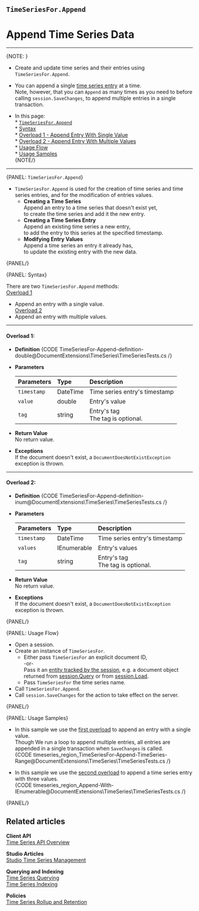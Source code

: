 ﻿## `TimeSeriesFor.Append`
# Append Time Series Data

---

{NOTE: }

* Create and update time series and their entries using `TimeSeriesFor.Append`.  

* You can append a single [time series entry](../../../../document-extensions/timeseries/design#time-series-entries) at a time.  
  Note, however, that you can `Append` as many times as you need to before calling 
  `session.SaveChanges`, to append multiple entries in a single transaction.  

* In this page:  
      * [`TimeSeriesFor.Append`](../../../../document-extensions/timeseries/client-api/session-methods/append-ts-data#timeseriesfor.append)  
      * [Syntax](../../../../document-extensions/timeseries/client-api/session-methods/append-ts-data#syntax)  
         * [Overload 1 - Append Entry With Single Value](../../../../document-extensions/timeseries/client-api/session-methods/append-ts-data#overload-1)  
         * [Overload 2 - Append Entry With Multiple Values](../../../../document-extensions/timeseries/client-api/session-methods/append-ts-data#overload-2)  
      * [Usage Flow](../../../../document-extensions/timeseries/client-api/session-methods/append-ts-data#usage-flow)  
      * [Usage Samples](../../../../document-extensions/timeseries/client-api/session-methods/append-ts-data#usage-samples)  
{NOTE/}



---

{PANEL: `TimeSeriesFor.Append`}

* `TimeSeriesFor.Append` is used for the creation of time series and 
  time series entries, and for the modification of entries values.  
   * **Creating a Time Series**  
     Append an entry to a time series that doesn't exist yet,  
     to create the time series and add it the new entry.  
   * **Creating a Time Series Entry**  
     Append an existing time series a new entry,  
     to add the entry to this series at the specified timestamp.  
   * **Modifying Entry Values**  
     Append a time series an entry it already has,  
     to update the existing entry with the new data. 

{PANEL/}

{PANEL: Syntax}

There are two `TimeSeriesFor.Append` methods:  
[Overload 1](../../../../document-extensions/timeseries/client-api/session-methods/append-ts-data#overload-1) 
- Append an entry with a single value.  
[Overload 2](../../../../document-extensions/timeseries/client-api/session-methods/append-ts-data#overload-2) 
- Append an entry with multiple values.  

---

#### Overload 1:  

* **Definition**
  {CODE TimeSeriesFor-Append-definition-double@DocumentExtensions\TimeSeries\TimeSeriesTests.cs /}

* **Parameters**  

    | Parameters | Type | Description |
    |:-------------|:-------------|:-------------|
    | `timestamp` | DateTime | Time series entry's timestamp |
    | `value` | double | Entry's value |
    | `tag` | string | Entry's tag <br> The tag is optional. |

* **Return Value**  
  No return value.  

* **Exceptions**  
  If the document doesn't exist, a `DocumentDoesNotExistException` exception is thrown.  

---

#### Overload 2:  
* **Definition**
  {CODE TimeSeriesFor-Append-definition-inum@DocumentExtensions\TimeSeries\TimeSeriesTests.cs /}

* **Parameters**  

    | Parameters | Type | Description |
    |:-------------|:-------------|:-------------|
    | `timestamp` | DateTime | Time series entry's timestamp |
    | `values` | IEnumerable<double> | Entry's values |
    | `tag` | string | Entry's tag <br> The tag is optional. |

* **Return Value**  
  No return value.  

* **Exceptions**  
  If the document doesn't exist, a `DocumentDoesNotExistException` exception is thrown.  


{PANEL/}

{PANEL: Usage Flow}

* Open a session.  
* Create an instance of `TimeSeriesFor`.  
    * Either pass `TimeSeriesFor` an explicit document ID,  
      -or-  
      Pass it an [entity tracked by the session](../../../../client-api/session/loading-entities), e.g. a document object returned from [session.Query](../../../../client-api/session/querying/how-to-query) or from [session.Load](../../../../client-api/session/loading-entities#load).  
    * Pass `TimeSeriesFor` the time series name.  
* Call `TimeSeriesFor.Append`.  
* Call `session.SaveChanges` for the action to take effect on the server.  

{PANEL/}

{PANEL: Usage Samples}

* In this sample we use the [first overload](../../../../document-extensions/timeseries/client-api/session-methods/append-ts-data#overload-1) 
  to append an entry with a single value.  
  Though We run a loop to append multiple entries, all entries are appended in a single 
  transaction when `SaveChanges` is called.  
   {CODE timeseries_region_TimeSeriesFor-Append-TimeSeries-Range@DocumentExtensions\TimeSeries\TimeSeriesTests.cs /}  

* In this sample we use the [second overload](../../../../document-extensions/timeseries/client-api/session-methods/append-ts-data#overload-2) 
  to append a time series entry with three values.  
   {CODE timeseries_region_Append-With-IEnumerable@DocumentExtensions\TimeSeries\TimeSeriesTests.cs /}

{PANEL/}

## Related articles

**Client API**  
[Time Series API Overview](../../../../document-extensions/timeseries/client-api/api-overview)  

**Studio Articles**  
[Studio Time Series Management](../../../../studio/database/document-extensions/time-series)  

**Querying and Indexing**  
[Time Series Querying](../../../../document-extensions/timeseries/querying/queries-overview-and-syntax)  
[Time Series Indexing](../../../../document-extensions/timeseries/indexing)  

**Policies**  
[Time Series Rollup and Retention](../../../../document-extensions/timeseries/rollup-and-retention)  
